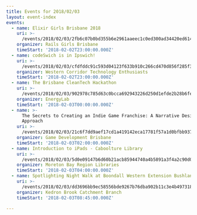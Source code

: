 ```yaml
---
title: Events for 2018/02/03
layout: event-index
events:
  - name: Elixir Girls Brisbane 2018
    uri: >-
      /events/2018/02/03/2fb6c07b0bd355b6e2961aaeec1c0ed300ad34420ed61407fc86af4cfe4abb68
    organizer: Rails Girls Brisbane
    timeStart: '2018-02-02T23:00:00.000Z'
  - name: codeSwich is in Ipswich!
    uri: >-
      /events/2018/02/03/cfdfddc91c593d04123f633b910c266cd470d856f285f32b035866783f159012
    organizer: Western Corridor Technology Enthusiasts
    timeStart: '2018-02-02T23:00:00.000Z'
  - name: The Brisbane CleanTech Hackathon
    uri: >-
      /events/2018/02/03/902978c785d63c0bcca692943226d250d1efde2b28b6fe236d501d212d236d6b
    organizer: EnergyLab
    timeStart: '2018-02-03T00:00:00.000Z'
  - name: >-
      The Secrets to Creating an Indie Game Franchise: A Narrative Design
      Approach
    uri: >-
      /events/2018/02/03/21c6f7dd9aef17cd1a419142eca17781f57a1d0bfbb937d8364475a66081f083
    organizer: Game Development Brisbane
    timeStart: '2018-02-03T02:00:00.000Z'
  - name: Introduction to iPads - Caboolture Library
    uri: >-
      /events/2018/02/03/5d0e09147b6d60b21acb85944740a4b5891a3f4a2c90d0eab3eb69dc7e0e78fb
    organizer: Moreton Bay Region Libraries
    timeStart: '2018-02-03T04:00:00.000Z'
  - name: Spotlighting Night Walk at Boondall Western Extension Bushland
    uri: >-
      /events/2018/02/03/dd3696bb9ec58556bde9267b76dba902b11c3e4b49731896f18e8758cd0b9409
    organizer: Kedron Brook Catchment Branch
    timeStart: '2018-02-03T08:45:00.000Z'

---
```

